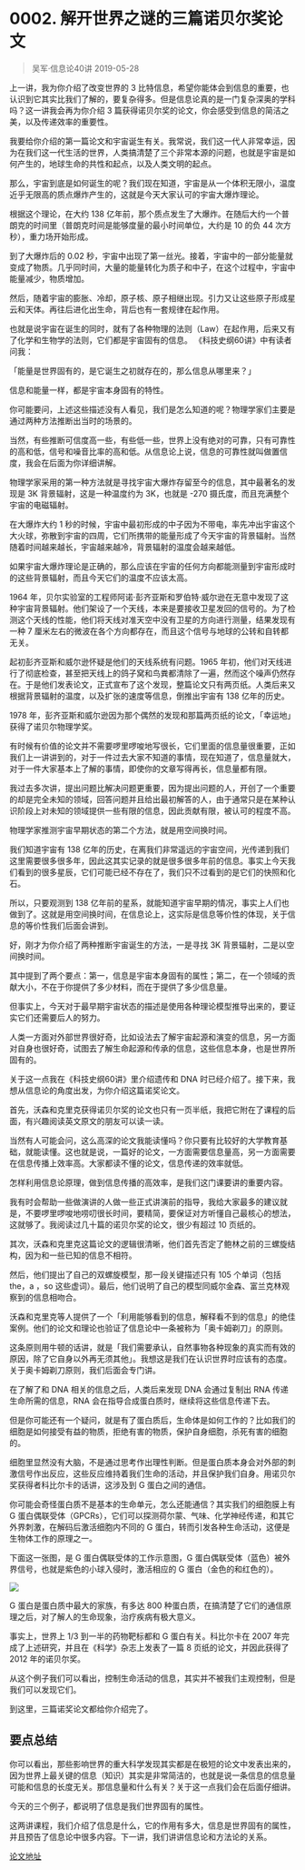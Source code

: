 # 0002. 解开世界之谜的三篇诺贝尔奖论文
> 吴军·信息论40讲
2019-05-28

上一讲，我为你介绍了改变世界的 3 比特信息，希望你能体会到信息的重要，也认识到它其实比我们了解的，要复杂得多。但是信息论真的是一门复杂深奥的学科吗？这一讲我会再为你介绍 3 篇获得诺贝尔奖的论文，你会感受到信息的简洁之美，以及传递效率的重要性。

我要给你介绍的第一篇论文和宇宙诞生有关。我常说，我们这一代人非常幸运，因为在我们这一代生活的世界，人类搞清楚了三个非常本源的问题，也就是宇宙是如何产生的，地球生命的共性和起点，以及人类文明的起点。

那么，宇宙到底是如何诞生的呢？我们现在知道，宇宙是从一个体积无限小，温度近乎无限高的质点爆炸产生的，这就是今天大家认可的宇宙大爆炸理论。

根据这个理论，在大约 138 亿年前，那个质点发生了大爆炸。在随后大约一个普朗克的时间里（普朗克时间是能够度量的最小时间单位，大约是 10 的负 44 次方秒），重力场开始形成。

到了大爆炸后的 0.02 秒，宇宙中出现了第一丝光。接着，宇宙中的一部分能量就变成了物质。几乎同时间，大量的能量转化为质子和中子，在这个过程中，宇宙中能量减少，物质增加。

然后，随着宇宙的膨胀、冷却，原子核、原子相继出现。引力又让这些原子形成星云和天体。再往后进化出生命，背后也有一套规律在起作用。

也就是说宇宙在诞生的同时，就有了各种物理的法则（Law）在起作用，后来又有了化学和生物学的法则，它们都是宇宙固有的信息。
《科技史纲60讲》中有读者问我：

「能量是世界固有的，是它诞生之初就存在的，那么信息从哪里来？」

信息和能量一样，都是宇宙本身固有的特性。

你可能要问，上述这些描述没有人看见，我们是怎么知道的呢？物理学家们主要是通过两种方法推断出当时的场景的。

当然，有些推断可信度高一些，有些低一些，世界上没有绝对的可靠，只有可靠性的高和低，信号和噪音比率的高和低。从信息论上说，信息的可靠性就叫做置信度，我会在后面为你详细讲解。

物理学家采用的第一种方法就是寻找宇宙大爆炸存留至今的信息，其中最著名的发现是 3K 背景辐射，这是一种温度约为 3K，也就是 -270 摄氏度，而且充满整个宇宙的电磁辐射。

在大爆炸大约 1 秒的时候，宇宙中最初形成的中子因为不带电，率先冲出宇宙这个大火球，弥散到宇宙的四周，它们所携带的能量形成了今天宇宙的背景辐射。当然随着时间越来越长，宇宙越来越冷，背景辐射的温度会越来越低。

如果宇宙大爆炸理论是正确的，那么应该在宇宙的任何方向都能测量到宇宙形成时的这些背景辐射，而且今天它们的温度不应该太高。

1964 年，贝尔实验室的工程师阿诺·彭齐亚斯和罗伯特·威尔逊在无意中发现了这种宇宙背景辐射。他们架设了一个天线，本来是要接收卫星发回的信号的。为了检测这个天线的性能，他们将天线对准天空中没有卫星的方向进行测量，结果发现有一种 7 厘米左右的微波在各个方向都存在，而且这个信号与地球的公转和自转都无关。

起初彭齐亚斯和威尔逊怀疑是他们的天线系统有问题。1965 年初，他们对天线进行了彻底检查，甚至把天线上的鸽子窝和鸟粪都清除了一遍，然而这个噪声仍然存在。于是他们发表论文，正式宣布了这个发现，整篇论文只有两页纸。人类后来又根据背景辐射的温度，以及扩张的速度等信息，倒推出宇宙有 138 亿年的历史。

1978 年，彭齐亚斯和威尔逊因为那个偶然的发现和那篇两页纸的论文，「幸运地」获得了诺贝尔物理学奖。

有时候有价值的论文并不需要啰里啰唆地写很长，它们里面的信息量很重要，正如我们上一讲讲到的，对于一件过去大家不知道的事情，现在知道了，信息量就大，对于一件大家基本上了解的事情，即使你的文章写得再长，信息量都有限。

我过去多次讲，提出问题比解决问题更重要，因为提出问题的人，开创了一个重要的却是完全未知的领域，回答问题并且给出最初解答的人，由于通常只是在某种认识阶段上对未知的领域提供一些有限的信息，因此贡献有限，被认可的程度不高。

物理学家推测宇宙早期状态的第二个方法，就是用空间换时间。

我们知道宇宙有 138 亿年的历史，在离我们非常遥远的宇宙空间，光传递到我们这里需要很多很多年，因此这其实记录的就是很多很多年前的信息。事实上今天我们看到的很多星辰，它们可能已经不存在了，我们只不过看到的是它们的快照和化石。

所以，只要观测到 138 亿年前的星系，就能知道宇宙早期的情况，事实上人们也做到了。这就是用空间换时间，在信息论上，这实际是信息等价性的体现，关于信息的等价性我们后面会讲到。

好，刚才为你介绍了两种推断宇宙诞生的方法，一是寻找 3K 背景辐射，二是以空间换时间。

其中提到了两个要点：第一，信息是宇宙本身固有的属性；第二，在一个领域的贡献大小，不在于你提供了多少材料，而在于提供了多少信息量。

但事实上，今天对于最早期宇宙状态的描述是使用各种理论模型推导出来的，要证实它们还需要后人的努力。

人类一方面对外部世界很好奇，比如设法去了解宇宙起源和演变的信息，另一方面对自身也很好奇，试图去了解生命起源和传承的信息，这些信息本身，也是世界所固有的。

关于这一点我在《科技史纲60讲》里介绍遗传和 DNA 时已经介绍了。接下来，我想从信息论的角度出发，为你介绍这篇诺奖论文。

首先，沃森和克里克获得诺贝尔奖的论文也只有一页半纸，我把它附在了课程的后面，有兴趣阅读英文原文的朋友可以读一读。

当然有人可能会问，这么高深的论文我能读懂吗？你只要有比较好的大学教育基础，就能读懂。这也就是说，一篇好的论文，一方面需要信息量高，另一方面需要在信息传播上效率高。大家都读不懂的论文，信息传递的效率就低。

怎样利用信息论原理，做到信息传播的高效率，是我们这门课要讲的重要内容。

我有时会帮助一些做演讲的人做一些正式讲演前的指导，我给大家最多的建议就是，不要啰里啰唆地唠叨很长时间，要精简，要保证对方听懂自己最核心的想法，这就够了。我阅读过几十篇的诺贝尔奖的论文，很少有超过 10 页纸的。

其次，沃森和克里克这篇论文的逻辑很清晰，他们首先否定了鲍林之前的三螺旋结构，因为和一些已知的信息不相符。

然后，他们提出了自己的双螺旋模型，那一段关键描述只有 105 个单词（包括 the，a ，so 这些虚词）。最后，他们说明了自己的模型同威尔金森、富兰克林观察到的信息相吻合。

沃森和克里克等人提供了一个「利用能够看到的信息，解释看不到的信息」的绝佳案例。他们的论文和理论也验证了信息论中一条被称为「奥卡姆剃刀」的原则。

这条原则用牛顿的话讲，就是「我们需要承认，自然事物各种现象的真实而有效的原因，除了它自身以外再无须其他」。我想这是我们在认识世界时应该有的态度。关于奥卡姆剃刀原则，我们后面会专门讲。

在了解了和 DNA 相关的信息之后，人类后来发现 DNA 会通过复制出 RNA 传递生命所需的信息，RNA 会在指导合成蛋白质时，继续将这些信息传递下去。

但是你可能还有一个疑问，就是有了蛋白质后，生命体是如何工作的？比如我们的细胞是如何接受有益的物质，拒绝有害的物质，保护自身细胞，杀死有害的细胞的。

细胞里显然没有大脑，不是通过思考作出理性判断。但是蛋白质本身会对外部的刺激信号作出反应，这些反应维持着我们生命的活动，并且保护我们自身。用诺贝尔奖获得者科比尔卡的话讲，这涉及到 G 蛋白之间的通信。

你可能会奇怪蛋白质不是基本的生命单元，怎么还能通信？其实我们的细胞膜上有 G 蛋白偶联受体（GPCRs），它们可以探测荷尔蒙、气味、化学神经传递，和其它外界刺激，在解码后激活细胞内不同的 G 蛋白，转而引发各种生命活动，这便是生物体工作的原理之一。

下面这一张图，是 G 蛋白偶联受体的工作示意图，G 蛋白偶联受体（蓝色）被外界信号，也就是紫色的小球入侵时，激活相应的 G 蛋白（金色的和红色的）。

![](https://raw.githubusercontent.com/dalong0514/selfstudy/master/图片链接/吴军/2019031.jpg)

G 蛋白是蛋白质中最大的家族，有多达 800 种蛋白质，在搞清楚了它们的通信原理之后，对了解人的生命现象，治疗疾病有极大意义。

事实上，世界上 1/3 到一半的药物靶标都和 G 蛋白有关。科比尔卡在 2007 年完成了上述研究，并且在《科学》杂志上发表了一篇 8 页纸的论文，并因此获得了 2012 年的诺贝尔奖。

从这个例子我们可以看出，控制生命活动的信息，其实并不被我们主观控制，但是我们可以发现它们。

到这里，三篇诺奖论文都给你介绍完了。

## 要点总结

你可以看出，那些影响世界的重大科学发现其实都是在极短的论文中发表出来的，因为世界上最关键的信息（知识）其实是非常简洁的，也就是说一条信息的信息量可能和信息的长度无关。那信息量和什么有关？关于这一点我们会在后面仔细讲。

今天的三个例子，都说明了信息是我们世界固有的属性。

这两讲课程，我们介绍了信息是什么，它的作用有多大，信息是世界固有的属性，并且预告了信息论中很多内容。下一讲，我们讲讲信息论和方法论的关系。

[论文地址](http://www.sns.ias.edu/~tlusty/courses/landmark/WatsonCrick1953.pdf)
